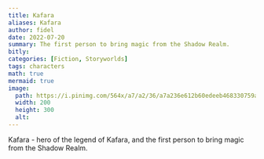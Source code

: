 ```yaml
---
title: Kafara
aliases: Kafara
author: fidel
date: 2022-07-20
summary: The first person to bring magic from the Shadow Realm.
bitly: 
categories: [Fiction, Storyworlds]
tags: characters
math: true
mermaid: true
image:
  path: https://i.pinimg.com/564x/a7/a2/36/a7a236e612b60edeeb468330759a8605.jpg
  width: 200
  height: 300
  alt:
---
```


Kafara - hero of the legend of Kafara, and the first person to bring magic from the Shadow Realm.
